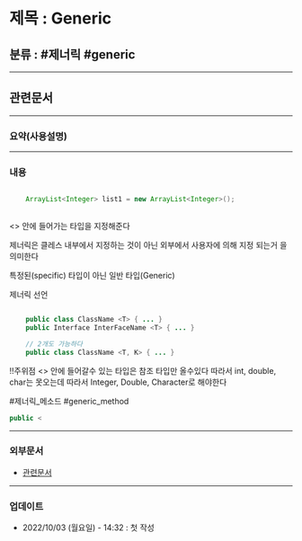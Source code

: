 # 제목 : Generic

## 분류 : #제너릭 #generic

---
## 관련문서

----
### 요약(사용설명)

---
### 내용
```Java

	ArrayList<Integer> list1 = new ArrayList<Integer>();
	
```
<>  안에 들어가는 타입을 지정해준다

제너릭은 클레스 내부에서 지정하는 것이 아닌 외부에서 사용자에 의해 지정 되는거
을 의미한다

특정된(specific) 타입이 아닌 일반 타입(Generic)

제너릭 선언
```Java

	public class ClassName <T> { ... }
	public Interface InterFaceName <T> { ... }

	// 2개도 가능하다
	public class ClassName <T, K> { ... }

```

!!주위점 <> 안에 들어갈수 있는 타입은 참조 타입만 올수있다
따라서 int, double, char는 못오는데
따라서 Integer, Double, Character로 해야한다

#제너릭_메소드 #generic_method
```Java
public <
```




----
### 외부문서
- [관련문서](https://st-lab.tistory.com/153)

----
### 업데이트
-  2022/10/03 (월요일) - 14:32 : 첫 작성